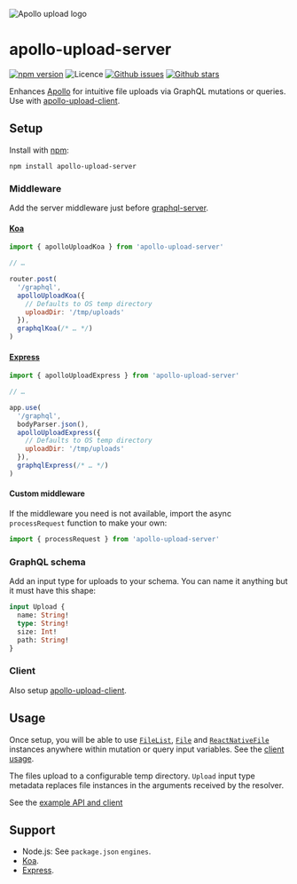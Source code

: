 ![Apollo upload logo](https://cdn.rawgit.com/jaydenseric/apollo-upload-server/v2.0.4/apollo-upload-logo.svg)

# apollo-upload-server

[![npm version](https://img.shields.io/npm/v/apollo-upload-server.svg)](https://npm.im/apollo-upload-server) ![Licence](https://img.shields.io/npm/l/apollo-upload-server.svg) [![Github issues](https://img.shields.io/github/issues/jaydenseric/apollo-upload-server.svg)](https://github.com/jaydenseric/apollo-upload-server/issues) [![Github stars](https://img.shields.io/github/stars/jaydenseric/apollo-upload-server.svg)](https://github.com/jaydenseric/apollo-upload-server/stargazers)

Enhances [Apollo](https://apollographql.com) for intuitive file uploads via GraphQL mutations or queries. Use with [apollo-upload-client](https://github.com/jaydenseric/apollo-upload-client).

## Setup

Install with [npm](https://www.npmjs.com):

```
npm install apollo-upload-server
```

### Middleware

Add the server middleware just before [graphql-server](https://github.com/apollographql/graphql-server).

#### [Koa](http://koajs.com)

```js
import { apolloUploadKoa } from 'apollo-upload-server'

// …

router.post(
  '/graphql',
  apolloUploadKoa({
    // Defaults to OS temp directory
    uploadDir: '/tmp/uploads'
  }),
  graphqlKoa(/* … */)
)
```

#### [Express](http://expressjs.com)

```js
import { apolloUploadExpress } from 'apollo-upload-server'

// …

app.use(
  '/graphql',
  bodyParser.json(),
  apolloUploadExpress({
    // Defaults to OS temp directory
    uploadDir: '/tmp/uploads'
  }),
  graphqlExpress(/* … */)
)
```

#### Custom middleware

If the middleware you need is not available, import the async `processRequest` function to make your own:

```js
import { processRequest } from 'apollo-upload-server'
```

### GraphQL schema

Add an input type for uploads to your schema. You can name it anything but it must have this shape:

```graphql
input Upload {
  name: String!
  type: String!
  size: Int!
  path: String!
}
```

### Client

Also setup [apollo-upload-client](https://github.com/jaydenseric/apollo-upload-client).

## Usage

Once setup, you will be able to use [`FileList`](https://developer.mozilla.org/en/docs/Web/API/FileList), [`File`](https://developer.mozilla.org/en/docs/Web/API/File) and [`ReactNativeFile`](https://github.com/jaydenseric/apollo-upload-client#react-native) instances anywhere within mutation or query input variables. See the [client usage](https://github.com/jaydenseric/apollo-upload-client#usage).

The files upload to a configurable temp directory. `Upload` input type metadata replaces file instances in the arguments received by the resolver.

See the [example API and client](https://github.com/jaydenseric/apollo-upload-examples)

## Support

* Node.js: See `package.json` `engines`.
* [Koa](http://koajs.com).
* [Express](http://expressjs.com).
